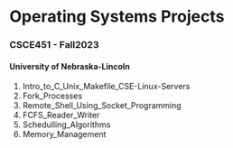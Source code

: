 # Operating Systems Projects
### CSCE451 - Fall2023
#### University of Nebraska-Lincoln

1. Intro_to_C_Unix_Makefile_CSE-Linux-Servers
2. Fork_Processes
3. Remote_Shell_Using_Socket_Programming
4. FCFS_Reader_Writer
5. Schedulling_Algorithms
6. Memory_Management

